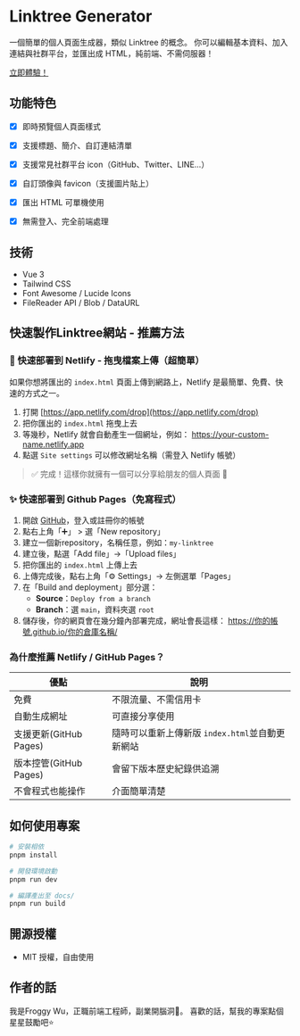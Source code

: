 # Linktree Generator

一個簡單的個人頁面生成器，類似 Linktree 的概念。
你可以編輯基本資料、加入連結與社群平台，並匯出成 HTML，純前端、不需伺服器！

[立即體驗！](https://s414june.github.io/linktree-generator/)




## 功能特色

- [x] 即時預覽個人頁面樣式
- [x] 支援標題、簡介、自訂連結清單
- [x] 支援常見社群平台 icon（GitHub、Twitter、LINE...）
- [x] 自訂頭像與 favicon（支援圖片貼上）
- [x] 匯出 HTML 可單機使用
- [x] 無需登入、完全前端處理




## 技術

- Vue 3
- Tailwind CSS
- Font Awesome / Lucide Icons
- FileReader API / Blob / DataURL




## 快速製作Linktree網站 - 推薦方法


### 🚀 快速部署到 Netlify - 拖曳檔案上傳（超簡單）

如果你想將匯出的 `index.html` 頁面上傳到網路上，Netlify 是最簡單、免費、快速的方式之一。

1. 打開 [https://app.netlify.com/drop](https://app.netlify.com/drop)
2. 把你匯出的 `index.html` 拖曳上去
3. 等幾秒，Netlify 就會自動產生一個網址，例如：
https://your-custom-name.netlify.app
4. 點選 `Site settings` 可以修改網址名稱（需登入 Netlify 帳號）

> ✅ 完成！這樣你就擁有一個可以分享給朋友的個人頁面 🎉


### ✨ 快速部署到 Github Pages（免寫程式）

1. 開啟 [GitHub](https://github.com)，登入或註冊你的帳號
2. 點右上角「➕」 > 選「New repository」
3. 建立一個新repository，名稱任意，例如：`my-linktree`
4. 建立後，點選「Add file」→「Upload files」
5. 把你匯出的 `index.html` 上傳上去
6. 上傳完成後，點右上角「⚙️ Settings」→ 左側選單「Pages」
7. 在「Build and deployment」部分選：
   - **Source**：`Deploy from a branch`
   - **Branch**：選 `main`，資料夾選 `root`
8. 儲存後，你的網頁會在幾分鐘內部署完成，網址會長這樣：
https://你的帳號.github.io/你的倉庫名稱/


### 為什麼推薦 Netlify / GitHub Pages？

| 優點 | 說明 |
|------|------|
| 免費 | 不限流量、不需信用卡 |
| 自動生成網址 | 可直接分享使用 |
| 支援更新(GitHub Pages) | 隨時可以重新上傳新版 `index.html`並自動更新網站 |
| 版本控管(GitHub Pages) | 會留下版本歷史紀錄供追溯 |
| 不會程式也能操作 | 介面簡單清楚 |




## 如何使用專案

```bash
# 安裝相依
pnpm install

# 開發環境啟動
pnpm run dev

# 編譯產出至 docs/
pnpm run build
```




## 開源授權

- MIT 授權，自由使用




## 作者的話
我是Froggy Wu，正職前端工程師，副業開腦洞🧠。
喜歡的話，幫我的專案點個星星鼓勵吧⭐



